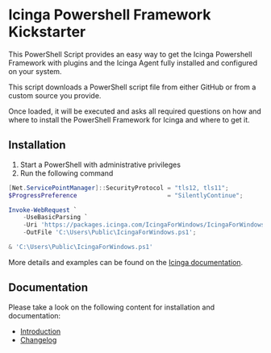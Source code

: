 # Icinga Powershell Framework Kickstarter

This PowerShell Script provides an easy way to get the Icinga Powershell Framework with plugins and the Icinga Agent fully installed and configured on your system.

This script downloads a PowerShell script file from either GitHub or from a custom source you provide.

Once loaded, it will be executed and asks all required questions on how and where to install the PowerShell Framework for Icinga and where to get it.

## Installation

1. Start a PowerShell with administrative privileges
2. Run the following command

```powershell
[Net.ServicePointManager]::SecurityProtocol = "tls12, tls11";
$ProgressPreference                         = "SilentlyContinue";

Invoke-WebRequest `
    -UseBasicParsing `
    -Uri 'https://packages.icinga.com/IcingaForWindows/IcingaForWindows.ps1' `
    -OutFile 'C:\Users\Public\IcingaForWindows.ps1';

& 'C:\Users\Public\IcingaForWindows.ps1'
```

More details and examples can be found on the [Icinga documentation](https://icinga.com/docs/icinga-for-windows/latest/doc/110-Installation/01-Getting-Started/).

## Documentation

Please take a look on the following content for installation and documentation:

* [Introduction](doc/01-Introduction.md)
* [Changelog](doc/31-Changelog.md)
